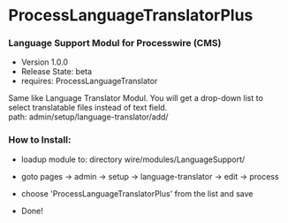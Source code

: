 ProcessLanguageTranslatorPlus
===========================

### Language Support Modul for Processwire (CMS)

- Version 1.0.0
- Release State: beta
- requires: ProcessLanguageTranslator

Same like Language Translator Modul. You will get a drop-down list to select translatable files instead of text field.  
path: admin/setup/language-translator/add/

### How to Install:
- loadup module to: directory wire/modules/LanguageSupport/

- goto pages -> admin -> setup -> language-translator -> edit -> process

- choose 'ProcessLanguageTranslatorPlus' from the list and save

- Done!


